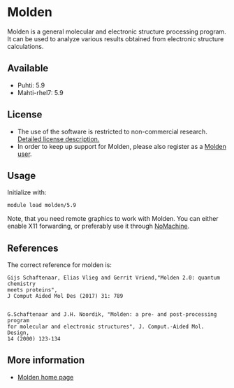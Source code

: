 # Molden

Molden is a general molecular and electronic structure processing program. It can be used to analyze various results obtained from electronic structure calculations.

## Available

-   Puhti: 5.9
-   Mahti-rhel7: 5.9

## License

-  The use of the software is restricted to non-commercial research. [Detailed license description.](http://cheminf.cmbi.ru.nl/molden/CopyRight.html)    
-  In order to keep up support for Molden, please also register as a [Molden user](http://cheminf.cmbi.ru.nl/molden/form.html).
## Usage

Initialize with:

```bash
module load molden/5.9 
```

Note, that you need remote graphics to work with Molden. You can either enable X11 forwarding, or preferably use it through [NoMachine](nomachine.md).

## References
The correct reference for molden is:

```
Gijs Schaftenaar, Elias Vlieg and Gerrit Vriend,"Molden 2.0: quantum chemistry
meets proteins",
J Comput Aided Mol Des (2017) 31: 789


G.Schaftenaar and J.H. Noordik, "Molden: a pre- and post-processing program 
for molecular and electronic structures", J. Comput.-Aided Mol. Design,
14 (2000) 123-134 
```

## More information
-   [Molden home page](http://cheminf.cmbi.ru.nl/molden/)


